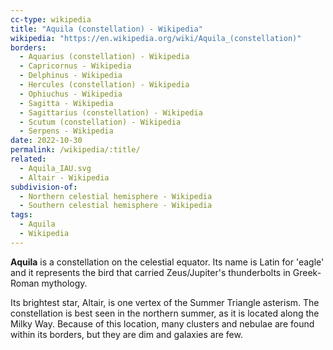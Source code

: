 ```yaml
---
cc-type: wikipedia
title: "Aquila (constellation) - Wikipedia"
wikipedia: "https://en.wikipedia.org/wiki/Aquila_(constellation)"
borders:
  - Aquarius (constellation) - Wikipedia
  - Capricornus - Wikipedia
  - Delphinus - Wikipedia
  - Hercules (constellation) - Wikipedia
  - Ophiuchus - Wikipedia
  - Sagitta - Wikipedia
  - Sagittarius (constellation) - Wikipedia
  - Scutum (constellation) - Wikipedia
  - Serpens - Wikipedia
date: 2022-10-30
permalink: /wikipedia/:title/
related:
  - Aquila_IAU.svg
  - Altair - Wikipedia
subdivision-of:
  - Northern celestial hemisphere - Wikipedia
  - Southern celestial hemisphere - Wikipedia
tags:
  - Aquila
  - Wikipedia
---
```

**Aquila** is a constellation on the celestial equator. Its name is Latin for 'eagle' and it represents the bird that carried Zeus/Jupiter's thunderbolts in Greek-Roman mythology.

Its brightest star, Altair, is one vertex of the Summer Triangle asterism. The constellation is best seen in the northern summer, as it is located along the Milky Way. Because of this location, many clusters and nebulae are found within its borders, but they are dim and galaxies are few.